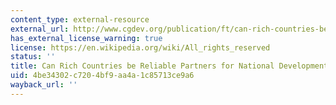 ```yaml
---
content_type: external-resource
external_url: http://www.cgdev.org/publication/ft/can-rich-countries-be-reliable-partners-national-development
has_external_license_warning: true
license: https://en.wikipedia.org/wiki/All_rights_reserved
status: ''
title: Can Rich Countries be Reliable Partners for National Development?
uid: 4be34302-c720-4bf9-aa4a-1c85713ce9a6
wayback_url: ''
---
```

